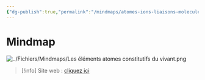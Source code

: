 ```yaml
---
{"dg-publish":true,"permalink":"/mindmaps/atomes-ions-liaisons-molecules/","tags":["mindmaps"],"noteIcon":"2"}
---
```



# Mindmap
![../Fichiers/Mindmaps/Les éléments atomes constitutifs du vivant.png](/img/user/Fichiers/Mindmaps/Les%20%C3%A9l%C3%A9ments%20atomes%20constitutifs%20du%20vivant.png)
> [!info] Site web : [cliquez ici](https://mindmapai.app/preview?input=75f130520049fb8e2a5da375db85f75d76a2979f7d784ce43e079a4c1f9c79b8&target=canvas&direction=2&theme=luminus.dark)
